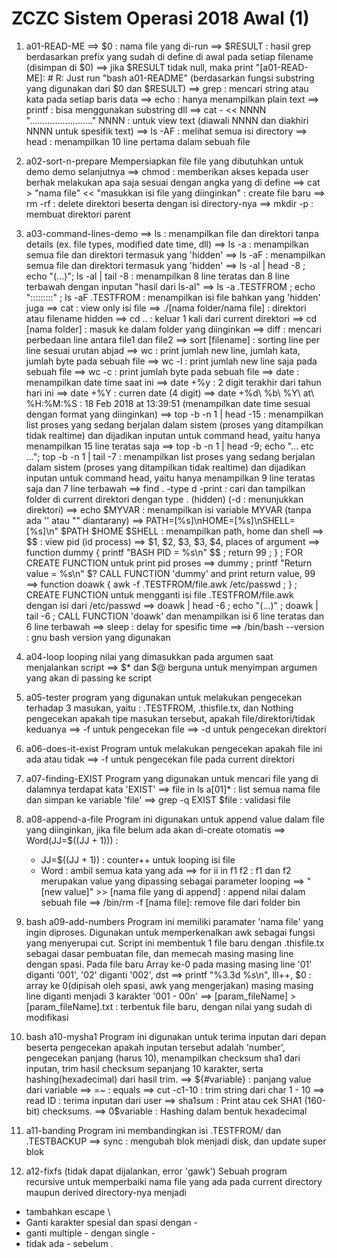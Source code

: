 # ZCZC Sistem Operasi 2018 Awal (1)

1. a01-READ-ME
==> $0 : nama file yang di-run
==> $RESULT : hasil grep berdasarkan prefix yang sudah di define di awal pada setiap filename (disimpan di $0)
==> jika $RESULT tidak null, maka print "[a01-READ-ME]: # R: Just run "bash a01-README" (berdasarkan fungsi substring yang digunakan dari $0 dan $RESULT)
==> grep : mencari string atau kata pada setiap baris data
==> echo : hanya menampilkan plain text
==> printf : bisa menggunakan substring dll
==> cat - << NNNN "........................." NNNN : untuk view text (diawali NNNN dan diakhiri NNNN untuk spesifik text)
==> ls -AF : melihat semua isi directory
==> head : menampilkan 10 line pertama dalam sebuah file

2. a02-sort-n-prepare
Mempersiapkan file file yang dibutuhkan untuk demo demo selanjutnya
==> chmod : memberikan akses kepada user berhak melakukan apa saja sesuai dengan angka yang di define
==> cat > "nama file" << "masukkan isi file yang diinginkan" : create file baru
==> rm -rf : delete direktori beserta dengan isi directory-nya
==> mkdir -p : membuat direktori parent


3. a03-command-lines-demo
==> ls : menampilkan file dan direktori tanpa details (ex. file types, modified date time, dll)
==> ls -a : menampilkan semua file dan direktori termasuk yang 'hidden'
==> ls -aF : menampilkan semua file dan direktori termasuk yang 'hidden'
==> ls -al | head -8 ; echo "(...)"; ls -al | tail -8 : menampilkan 8 line teratas dan 8 line terbawah dengan inputan "hasil dari ls-al"
==> ls -a .TESTFROM ; echo ":::::::::" ; ls -aF .TESTFROM : menampilkan isi file bahkan yang 'hidden' juga
==> cat : view only isi file
==> ./[nama folder/nama file] : direktori atau filename hidden
==> cd .. : keluar 1 kali dari current direktori
==> cd [nama folder] : masuk ke dalam folder yang diinginkan
==> diff : mencari perbedaan line antara file1 dan file2
==> sort [filename] : sorting line per line sesuai urutan abjad
==> wc : print jumlah new line, jumlah kata, jumlah byte pada sebuah file
==> wc -l : print jumlah new line saja pada sebuah file
==> wc -c : print jumlah byte pada sebuah file
==> date : menampilkan date time saat ini
==> date +%y : 2 digit terakhir dari tahun hari ini
==> date +%Y : curren date (4 digit)
==> date +%d\ %b\ %Y\ at\ %H:%M:%S : 18 Feb 2018 at 13:39:51 (menampilkan date time sesuai dengan format yang diinginkan)
==> top -b -n 1 | head -15 : menampilkan list proses yang sedang berjalan dalam sistem (proses yang ditampilkan tidak realtime) 
    dan dijadikan inputan untuk command head, yaitu hanya menampilkan 15 line teratas saja
==> top -b -n 1 | head -9; echo "... etc ..."; top -b -n 1 | tail -7 :
	menampilkan list proses yang sedang berjalan dalam sistem (proses yang ditampilkan tidak realtime) 
    dan dijadikan inputan untuk command head, yaitu hanya menampilkan 9 line teratas saja dan 7 line terbawah
==> find . -type d -print : cari dan tampilkan folder di current direktori dengan type . (hidden) (-d : menunjukkan direktori)
==> echo $MYVAR : menampilkan isi variable MYVAR (tanpa ada '' atau "" diantarany)
==> PATH=[%s]\nHOME=[%s]\nSHELL=[%s]\n" $PATH $HOME $SHELL  : menampilkan path, home dan shell
==> $$ : view pid (id process)
==> $1, $2, $3, $3, $4, places of argument
==> function dummy { printf "BASH PID = %s\n" $$ ; return 99 ; } ;
    FOR CREATE FUNCTION untuk print pid proses
==> dummy ; printf "Return value = %s\n" $? 
    CALL FUNCTION 'dummy' and print return value, 99
==> function doawk { awk -f .TESTFROM/file.awk /etc/passwd ; } ;
	CREATE FUNCTION untuk mengganti isi file .TESTFROM/file.awk dengan isi dari /etc/passwd
==> doawk | head -6 ; echo "(...)" ; doawk | tail -6 ;
	CALL FUNCTION 'doawk' dan menampilkan isi 6 line teratas dan 6 line terbawah
==> sleep : delay for spesific time
==> /bin/bash --version : gnu bash version yang digunakan


4. a04-loop
looping nilai yang dimasukkan pada argumen saat menjalankan script
==> $* dan $@ berguna untuk menyimpan argumen yang akan di passing ke script

5. a05-tester
program yang digunakan untuk melakukan pengecekan terhadap 3 masukan, yaitu : .TESTFROM,  .thisfile.tx, dan  Nothing
pengecekan apakah tipe masukan tersebut, apakah file/direktori/tidak keduanya
==> -f untuk pengecekan file
==> -d untuk pengecekan direktori

6. a06-does-it-exist
Program untuk melakukan pengecekan apakah file ini ada atau tidak 
==> -f untuk pengecekan file pada current direktori

7. a07-finding-EXIST
Program yang digunakan untuk mencari file yang di dalamnya terdapat kata 'EXIST'
==> file in ls a[01]* : list semua nama file dan simpan ke variable 'file'
==> grep -q EXIST $file : validasi file 

8. a08-append-a-file
Program ini digunakan untuk append value dalam file yang diinginkan, jika file belum ada akan di-create otomatis
==> Word(JJ=$((JJ + 1))) : 
	- JJ=$((JJ + 1)) : counter++ untuk looping isi file
	- Word : ambil semua kata yang ada
==> for ii in f1 f2 : f1 dan f2 merupakan value yang dipassing sebagai parameter looping
==> "[new value]" >> [nama file yang di append] : append nilai dalam sebuah file
==> /bin/rm -f [nama file]: remove file dari folder bin

9. bash a09-add-numbers
Program ini memiliki paramater 'nama file' yang ingin diproses. Digunakan untuk memperkenalkan awk sebagai fungsi yang menyerupai cut.
Script ini membentuk 1 file baru dengan .thisfile.tx sebagai dasar pembuatan file, dan memecah masing masing line dengan spasi.
Pada file baru Array ke-0 pada masing masing line '01' diganti '001', '02' diganti '002', dst
==> printf "%3.3d %s\n", lll++, $0 : array ke 0(dipisah oleh spasi, awk yang mengerjakan) masing masing line diganti menjadi 3 karakter '001 - 00n'
==> [param_fileName] > [param_fileName].txt : terbentuk file baru, dengan nilai yang sudah di modifikasi

10. bash a10-mysha1
Program ini digunakan untuk terima inputan dari depan beserta pengecekan apakah inputan tersebut adalah 'number', pengecekan panjang (harus 10),
menampilkan checksum sha1 dari inputan, trim hasil checksum sepanjang 10 karakter, serta hashing(hexadecimal) dari hasil trim.
==>  ${#variable} : panjang value dari variable
==> =~ : equals
==> cut -c1-10 : trim string dari char 1 - 10
==> read ID : terima inputan dari user
==> sha1sum : Print atau cek SHA1 (160-bit) checksums.
==> 0$variable : Hashing dalam bentuk hexadecimal

11. a11-banding
Program ini membandingkan isi .TESTFROM/ dan .TESTBACKUP
==> sync : mengubah blok menjadi disk, dan update super blok

12. a12-fixfs (tidak dapat dijalankan, error 'gawk')
Sebuah program recursive untuk memperbaiki nama file yang ada pada current directory maupun derived directory-nya menjadi 
- tambahkan escape \
- Ganti karakter spesial dan spasi dengan -
- ganti multiple - dengan single -
- tidak ada - sebelum .

